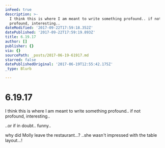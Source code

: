 ```yaml
---
inFeed: true
description: >-
  I think this is where I am meant to write something profound.. if not
  profound, interesting..
dateModified: '2017-09-22T17:59:18.352Z'
datePublished: '2017-09-22T17:59:19.893Z'
title: 6.19.17
author: []
publisher: {}
via: {}
sourcePath: _posts/2017-06-19-61917.md
starred: false
datePublishedOriginal: '2017-06-19T12:55:42.175Z'
_type: Blurb

---
```

# 6.19.17

I think this is where I am meant to write something profound.. if not profound, interesting..

..or if in doubt.. funny..

why did Molly leave the restaurant...? ..she wasn't impressed with the table layout...!